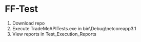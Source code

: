 # FF-Test
1. Download repo
2. Execute TradeMeAPITests.exe in bin\Debug\netcoreapp3.1
3. View reports in Test_Execution_Reports
